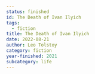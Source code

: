 ```yaml
---
status: finished
id: The Death of Ivan Ilyich
tags:
  - fiction
title: The Death of Ivan Ilyich
date: 2022-08-21
author: Leo Tolstoy
category: fiction
year-finished: 2021
subcategory: life
---
```

